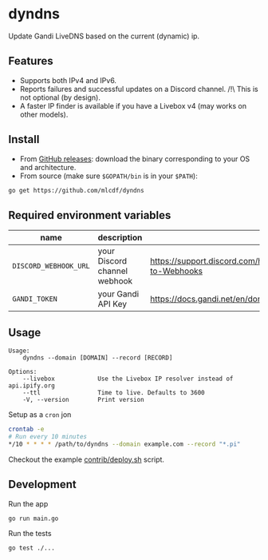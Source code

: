 # dyndns

Update Gandi LiveDNS based on the current (dynamic) ip.

## Features

- Supports both IPv4 and IPv6.
- Reports failures and successful updates on a Discord channel. /!\ This is not optional (by design).
- A faster IP finder is available if you have a Livebox v4 (may works on other models).

## Install

- From [GitHub releases](https://github.com/mlcdf/dyndns/releases): download the binary corresponding to your OS and architecture.
- From source (make sure `$GOPATH/bin` is in your `$PATH`):

```sh
go get https://github.com/mlcdf/dyndns
```

## Required environment variables

| name                  | description                  | docs                                                                      |
| --------------------- | ---------------------------- | ------------------------------------------------------------------------- |
| `DISCORD_WEBHOOK_URL` | your Discord channel webhook | https://support.discord.com/hc/en-us/articles/228383668-Intro-to-Webhooks |
| `GANDI_TOKEN`         | your Gandi API Key           | https://docs.gandi.net/en/domain_names/advanced_users/api.html            |

## Usage

```
Usage:
    dyndns --domain [DOMAIN] --record [RECORD]

Options:
    --livebox            Use the Livebox IP resolver instead of api.ipify.org
    --ttl                Time to live. Defaults to 3600
    -V, --version        Print version
```

Setup as a `cron` jon

```bash
crontab -e
# Run every 10 minutes
*/10 * * * * /path/to/dyndns --domain example.com --record "*.pi"
```

Checkout the example [contrib/deploy.sh](./contrib/deploy.sh) script.

## Development

Run the app

```sh
go run main.go
```

Run the tests

```sh
go test ./...
```
